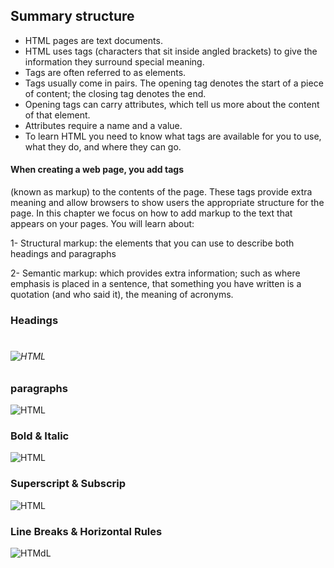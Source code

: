 ## Summary structure

* HTML pages are text documents.
*  HTML uses tags (characters that sit inside angled
brackets) to give the information they surround special
meaning.
* Tags are often referred to as elements.
*  Tags usually come in pairs. The opening tag denotes
the start of a piece of content; the closing tag denotes
the end.
* Opening tags can carry attributes, which tell us more
about the content of that element.
*  Attributes require a name and a value.
*  To learn HTML you need to know what tags are
available for you to use, what they do, and where they
can go.

#### When creating a web page, you add tags
(known as markup) to the contents of the
page. These tags provide extra meaning
and allow browsers to show users the
appropriate structure for the page.
In this chapter we focus on how to add markup to the text that
appears on your pages. You will learn about:

1-  Structural markup: the elements that you can use to
describe both headings and paragraphs


2-  Semantic markup: which provides extra information; such
as where emphasis is placed in a sentence, that something
you have written is a quotation (and who said it), the
meaning of acronyms.

### Headings
<h1>
<h2>
<h3>
<h4>
<h5>
<h6>
 
  ![HTML](https://i.ibb.co/GxCK7wL/3.png)
  
  ### paragraphs
  
  ![HTML](https://i.ibb.co/4RbThjz/4.png)
  
  ### Bold & Italic
   ![HTML](https://i.ibb.co/gWJRM7f/5.png)
  
  ### Superscript & Subscrip
   ![HTML](https://i.ibb.co/MMCjRFk/6.png)
  
 ### Line Breaks & Horizontal Rules
 
 ![HTMdL](https://i.ibb.co/sH7BZwd/7.png)
 

  
  
